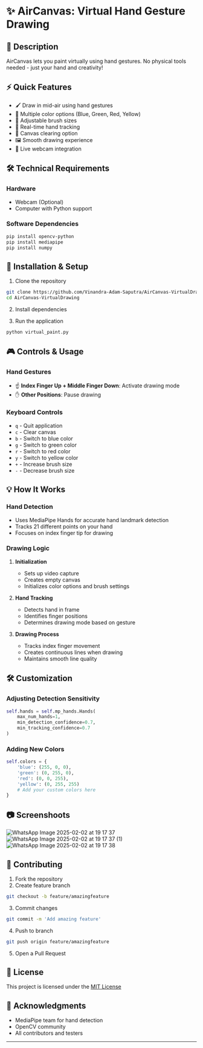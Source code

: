 # ✨ AirCanvas: Virtual Hand Gesture Drawing

## 🎨 Description
AirCanvas lets you paint virtually using hand gestures. No physical tools needed - just your hand and creativity!
## ⚡ Quick Features
- 🖌️ Draw in mid-air using hand gestures
- 🎨 Multiple color options (Blue, Green, Red, Yellow)
- 📏 Adjustable brush sizes
- 💫 Real-time hand tracking
- 🔄 Canvas clearing option
- 🖼️ Smooth drawing experience
- 📸 Live webcam integration

## 🛠️ Technical Requirements

### Hardware
- Webcam (Optional)
- Computer with Python support

### Software Dependencies
```bash
pip install opencv-python
pip install mediapipe
pip install numpy
```

## 🚀 Installation & Setup

1. Clone the repository
```bash
git clone https://github.com/Vinandra-Adam-Saputra/AirCanvas-VirtualDrawing.git
cd AirCanvas-VirtualDrawing
```

2. Install dependencies

3. Run the application
```bash
python virtual_paint.py
```

## 🎮 Controls & Usage

### Hand Gestures
- ☝️ **Index Finger Up + Middle Finger Down**: Activate drawing mode
- ✋ **Other Positions**: Pause drawing

### Keyboard Controls
- `q` - Quit application
- `c` - Clear canvas
- `b` - Switch to blue color
- `g` - Switch to green color
- `r` - Switch to red color
- `y` - Switch to yellow color
- `+` - Increase brush size
- `-` - Decrease brush size

## 💡 How It Works

### Hand Detection
- Uses MediaPipe Hands for accurate hand landmark detection
- Tracks 21 different points on your hand
- Focuses on index finger tip for drawing

### Drawing Logic
1. **Initialization**
   - Sets up video capture
   - Creates empty canvas
   - Initializes color options and brush settings

2. **Hand Tracking**
   - Detects hand in frame
   - Identifies finger positions
   - Determines drawing mode based on gesture

3. **Drawing Process**
   - Tracks index finger movement
   - Creates continuous lines when drawing
   - Maintains smooth line quality

## 🛠️ Customization

### Adjusting Detection Sensitivity
```python
self.hands = self.mp_hands.Hands(
    max_num_hands=1,
    min_detection_confidence=0.7,
    min_tracking_confidence=0.7
)
```

### Adding New Colors
```python
self.colors = {
    'blue': (255, 0, 0),
    'green': (0, 255, 0),
    'red': (0, 0, 255),
    'yellow': (0, 255, 255)
    # Add your custom colors here
}
```


## 📷 Screenshoots
![WhatsApp Image 2025-02-02 at 19 17 37](https://github.com/user-attachments/assets/4113a7a0-1e6d-4b05-831e-dd3250996729)
![WhatsApp Image 2025-02-02 at 19 17 37 (1)](https://github.com/user-attachments/assets/bbd83e44-174c-440f-863d-12b4aaee5f16)
![WhatsApp Image 2025-02-02 at 19 17 38](https://github.com/user-attachments/assets/13289a23-950e-48bc-90c0-d4d6507ec942)


## 🤝 Contributing

1. Fork the repository
2. Create feature branch
```bash
git checkout -b feature/amazingfeature
```
3. Commit changes
```bash
git commit -m 'Add amazing feature'
```
4. Push to branch
```bash
git push origin feature/amazingfeature
```
5. Open a Pull Request

## 📜 License
This project is licensed under the [MIT License](LICENSE)

## 🙏 Acknowledgments
- MediaPipe team for hand detection
- OpenCV community
- All contributors and testers

---
